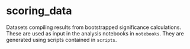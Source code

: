 # scoring_data

Datasets compiling results from bootstrapped significance calculations. These are used as input in the analysis notebooks in `notebooks`. They are generated using scripts contained in `scripts`.
